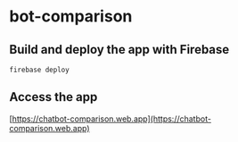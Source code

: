 # bot-comparison

## Build and deploy the app with Firebase

```
firebase deploy
```

## Access the app

[https://chatbot-comparison.web.app](https://chatbot-comparison.web.app)
